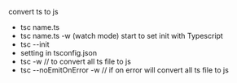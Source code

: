 convert ts to js

- tsc name.ts
- tsc name.ts -w (watch mode)
  start to set init with Typescript
- tsc --init
- setting in tsconfig.json
- tsc -w // to convert all ts file to js
- tsc --noEmitOnError -w // if on error will convert all ts file to js
